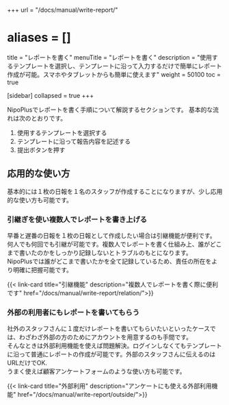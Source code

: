 +++
url = "/docs/manual/write-report/"
# aliases = []
title = "レポートを書く"
menuTitle = "レポートを書く"
description = "使用するテンプレートを選択し、テンプレートに沿って入力するだけで簡単にレポート作成が可能。スマホやタブレットからも簡単に使えます"
weight = 50100
toc = true

[sidebar]
collapsed = true
+++

NipoPlusでレポートを書く手順について解説するセクションです。
基本的な流れは次のとおりです。

1. 使用するテンプレートを選択する
2. テンプレートに沿って報告内容を記述する
3. 提出ボタンを押す

## 応用的な使い方

基本的には１枚の日報を１名のスタッフが作成することになりますが、少し応用的な使い方も可能です。

### 引継ぎを使い複数人でレポートを書き上げる

早番と遅番の日報を１枚の日報として作成したい場合は引継機能が便利です。  
何人でも何回でも引継が可能です。複数人でレポートを書く仕組み上、誰がどこまで書いたのかをしっかり記録しないとトラブルのもとになります。  
NipoPlusでは誰がどこまで書いたかを全て記録しているため、責任の所在をより明確に把握可能です。

{{< link-card title="引継機能"  description="複数人でレポートを書く際に便利です" href="/docs/manual/write-report/relation/">}}

### 外部の利用者にもレポートを書いてもらう

社外のスタッフさんに１度だけレポートを書いてもらいたいといったケースでは、わざわざ外部の方のためにアカウントを用意するのも手間です。  
そんなときは外部利用機能を使えば問題解決。ログインしなくてもテンプレートに沿って普通にレポートの作成が可能です。外部のスタッフさんに伝えるのはURLだけでOK.  
うまく使えば顧客アンケートフォームのような使い方も可能です。

{{< link-card title="外部利用"  description="アンケートにも使える外部利用機能" href="/docs/manual/write-report/outside/">}}
